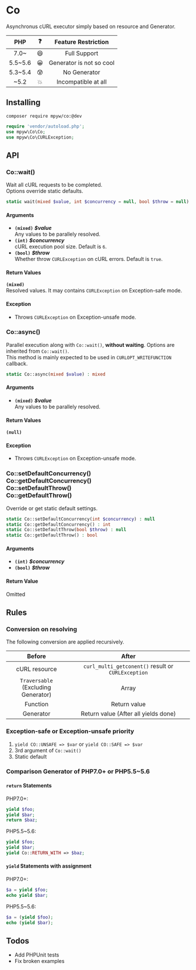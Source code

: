 # Co

Asynchronus cURL executor simply based on resource and Generator.

| PHP | :question: | Feature Restriction |
|:---:|:---:|:---:|
| 7.0~ | :smile: | Full Support |
| 5.5~5.6 | :grinning: | Generator is not so cool |
| 5.3~5.4 | :cold_sweat: | No Generator |
| ~5.2 | :boom: | Incompatible at all |


## Installing

```
composer require mpyw/co:@dev
```

```php
require 'vendor/autoload.php';
use mpyw\Co\Co;
use mpyw\Co\CURLException;
```

## API

### Co::wait()

Wait all cURL requests to be completed.  
Options override static defaults.

```php
static wait(mixed $value, int $concurrency = null, bool $throw = null) : mixed
```

#### Arguments

- **`(mixed)`** __*$value*__<br /> Any values to be parallely resolved.
- **`(int)`** __*$concurrency*__<br /> cURL execution pool size. Default is `6`.
- **`(bool)`** __*$throw*__<br /> Whether throw `CURLException` on cURL errors. Default is `true`.

#### Return Values

**`(mixed)`**<br />Resolved values. It may contains `CURLException` on Exception-safe mode.

#### Exception

- Throws `CURLException` on Exception-unsafe mode.

### Co::async()

Parallel execution along with `Co::wait()`, **without waiting**.
Options are inherited from `Co::wait()`.  
This method is mainly expected to be used in `CURLOPT_WRITEFUNCTION` callback.

```php
static Co::async(mixed $value) : mixed
```

#### Arguments

- **`(mixed)`** __*$value*__<br /> Any values to be parallely resolved.

#### Return Values

**`(null)`**

#### Exception

- Throws `CURLException` on Exception-unsafe mode.

### Co::setDefaultConcurrency()<br />Co::getDefaultConcurrency()<br />Co::setDefaultThrow()<br />Co::getDefaultThrow()

Override or get static default settings.

```php
static Co::setDefaultConcurrency(int $concurrency) : null
static Co::getDefaultConcurrency() : int
static Co::setDefaultThrow(bool $throw) : null
static Co::getDefaultThrow() : bool
```

#### Arguments

- **`(int)`** __*$concurrency*__
- **`(bool)`** __*$throw*__

#### Return Value

Omitted

## Rules

### Conversion on resolving

The following conversion are applied recursively.

| Before | After |
|:---:|:----:|
|cURL resource|`curl_multi_getconent()` result or `CURLException`|
|`Traversable`<br />(Excluding Generator) | Array |
|Function | Return value |
|Generator | Return value (After all yields done) |

### Exception-safe or Exception-unsafe priority

1. `yield CO::UNSAFE => $var` or `yield CO::SAFE => $var`
2. 3rd argument of `Co::wait()`
3. Static default

### Comparison Generator of PHP7.0+ or PHP5.5~5.6

#### `return` Statements

PHP7.0+:

```php
yield $foo;
yield $bar;
return $baz;
```

PHP5.5~5.6:

```php
yield $foo;
yield $bar;
yield Co::RETURN_WITH => $baz;
```

#### `yield` Statements with assignment

PHP7.0+:

```php
$a = yield $foo;
echo yield $bar;
```

PHP5.5~5.6:

```php
$a = (yield $foo);
echo (yield $bar);
```

## Todos

- Add PHPUnit tests
- Fix broken examples
